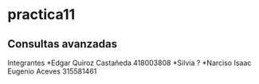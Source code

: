 # practica11
## Consultas avanzadas
Integrantes
  *Edgar Quiroz Castañeda 418003808 
  *Silvia ? 
  *Narciso Isaac Eugenio Aceves 315581461
